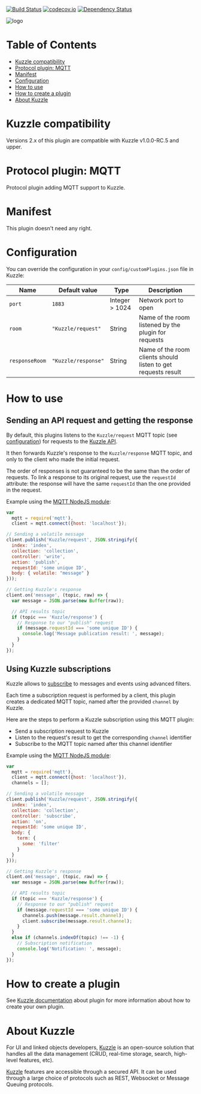[![Build Status](https://travis-ci.org/kuzzleio/kuzzle-plugin-mqtt.svg?branch=master)](https://travis-ci.org/kuzzleio/kuzzle-plugin-mqtt) [![codecov.io](http://codecov.io/github/kuzzleio/kuzzle-plugin-mqtt/coverage.svg?branch=master)](http://codecov.io/github/kuzzleio/kuzzle-plugin-mqtt?branch=master) [![Dependency Status](https://david-dm.org/kuzzleio/kuzzle-plugin-mqtt.svg)](https://david-dm.org/kuzzleio/kuzzle-plugin-mqtt)

![logo](https://camo.githubusercontent.com/e40bd0387af8440d3276c9fdea60650d9f787482/687474703a2f2f6b757a7a6c652e696f2f67756964652f696d616765732f6b757a7a6c652e737667)

# Table of Contents

- [Kuzzle compatibility](#kuzzle-compatibility)
- [Protocol plugin: MQTT](#protocol-plugin-mqtt)
- [Manifest](#manifest)
- [Configuration](#configuration)
- [How to use](#how-to-use)
- [How to create a plugin](#how-to-create-a-plugin)
- [About Kuzzle](#about-kuzzle)


# Kuzzle compatibility

Versions 2.x of this plugin are compatible with Kuzzle v1.0.0-RC.5 and upper.

# Protocol plugin: MQTT

Protocol plugin adding MQTT support to Kuzzle.

# Manifest

This plugin doesn't need any right.

# Configuration

You can override the configuration in your `config/customPlugins.json` file in Kuzzle:

| Name | Default value | Type | Description                 |
|------|---------------|-----------|-----------------------------|
| ``port`` | ``1883`` | Integer > 1024 | Network port to open |
| ``room`` | ``"Kuzzle/request"`` | String | Name of the room listened by the plugin for requests |
| ``responseRoom`` | ``"Kuzzle/response"`` | String | Name of the room clients should listen to get requests result |

# How to use

## Sending an API request and getting the response

By default, this plugins listens to the `Kuzzle/request` MQTT topic (see [configuration](#configuration)) for requests to the [Kuzzle API](http://kuzzle.io/api-reference/).

It then forwards Kuzzle's response to the `Kuzzle/response` MQTT topic, and only to the client who made the initial request.

The order of responses is not guaranteed to be the same than the order of requests.
To link a response to its original request, use the `requestId` attribute: the response will have the same `requestId` than the one provided in the request.

Example using the [MQTT NodeJS module](https://www.npmjs.com/package/mqtt):

```js
var
  mqtt = require('mqtt'),
  client = mqtt.connect({host: 'localhost'});

// Sending a volatile message
client.publish('Kuzzle/request', JSON.stringify({
  index: 'index',
  collection: 'collection',
  controller: 'write',
  action: 'publish',
  requestId: 'some unique ID',
  body: { volatile: "message" }
}));

// Getting Kuzzle's response
client.on('message', (topic, raw) => {
  var message = JSON.parse(new Buffer(raw));

  // API results topic
  if (topic === 'Kuzzle/response') {
    // Response to our "publish" request
    if (message.requestId === 'some unique ID') {
      console.log('Message publication result: ', message);
    }
  }
});
```

## Using Kuzzle subscriptions

Kuzzle allows to [subscribe](http://kuzzle.io/api-reference/#on) to messages and events using advanced filters.

Each time a subscription request is performed by a client, this plugin creates a dedicated MQTT topic, named after the provided `channel` by Kuzzle.

Here are the steps to perform a Kuzzle subscription using this MQTT plugin:

* Send a subscription request to Kuzzle
* Listen to the request's result to get the corresponding `channel` identifier
* Subscribe to the MQTT topic named after this channel identifier

Example using the [MQTT NodeJS module](https://www.npmjs.com/package/mqtt):

```js
var
  mqtt = require('mqtt'),
  client = mqtt.connect({host: 'localhost'}),
  channels = [];

// Sending a volatile message
client.publish('Kuzzle/request', JSON.stringify({
  index: 'index',
  collection: 'collection',
  controller: 'subscribe',
  action: 'on',
  requestId: 'some unique ID',
  body: {
    term: {
      some: 'filter'
    }
  }
}));

// Getting Kuzzle's response
client.on('message', (topic, raw) => {
  var message = JSON.parse(new Buffer(raw));

  // API results topic
  if (topic === 'Kuzzle/response') {
    // Response to our "publish" request
    if (message.requestId === 'some unique ID') {
      channels.push(message.result.channel);
      client.subscribe(message.result.channel);
    }
  }
  else if (channels.indexOf(topic) !== -1) {
    // Subscription notification
    console.log('Notification: ', message);
  }
});
```

# How to create a plugin

See [Kuzzle documentation](http://kuzzle.io/guide/#plugins) about plugin for more information about how to create your own plugin.

# About Kuzzle

For UI and linked objects developers, [Kuzzle](https://github.com/kuzzleio/kuzzle) is an open-source solution that handles all the data management
(CRUD, real-time storage, search, high-level features, etc).

[Kuzzle](https://github.com/kuzzleio/kuzzle) features are accessible through a secured API. It can be used through a large choice of protocols such as REST, Websocket or Message Queuing protocols.
